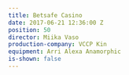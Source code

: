 ```yaml
---
title: Betsafe Casino
date: 2017-06-21 12:36:00 Z
position: 50
director: Miika Vaso
production-company: VCCP Kin
equipment: Arri Alexa Anamorphic
is-shown: false
---
```


